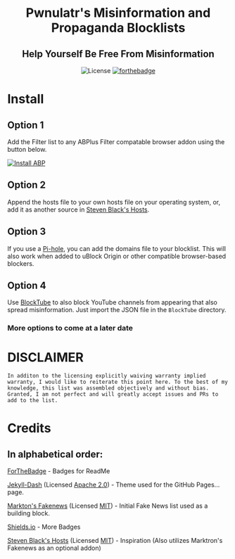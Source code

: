 <div align="center">

# Pwnulatr's Misinformation and Propaganda Blocklists
## Help Yourself Be Free From Misinformation
![License](https://img.shields.io/github/license/Pwnulatr/blocklist?style=for-the-badge)
[![forthebadge](https://img.shields.io/badge/Built%20with-Resentment-orange?style=for-the-badge)](https://forthebadge.com)

</div>

# Install
## Option 1
Add the Filter list to any ABPlus Filter compatable browser addon using the button below.

[![Install ABP](https://img.shields.io/badge/Install-For%20ABP%20Filter-red?style=for-the-badge)](abp:subscribe?location=https//pwnulatr.github.io/blocklist/domain-formats/ABP-Filter&title=Pwnulatr%27s%20Misinformation%20and%20Propaganda%20Blocklist)
## Option 2
Append the hosts file to your own hosts file on your operating system, or, add it as another source in [Steven Black's Hosts](https://github.com/StevenBlack/hosts).
## Option 3
If you use a [Pi-hole](https://pi-hole.net/), you can add the domains file to your blocklist. This will also work when added to uBlock Origin or other compatible browser-based blockers.
## Option 4
Use [BlockTube]() to also block YouTube channels from appearing that also spread misinformation. Just import the JSON file in the `BlockTube` directory.
### More options to come at a later date
# DISCLAIMER
```
In additon to the licensing explicitly waiving warranty implied warranty, I would like to reiterate this point here. To the best of my knowledge, this list was assembled objectively and without bias. Granted, I am not perfect and will greatly accept issues and PRs to add to the list.
```
# Credits
## In alphabetical order:
[ForTheBadge](https://forthebadge.com) - Badges for ReadMe

[Jekyll-Dash](https://github.com/bitbrain/jekyll-dash) (Licensed [Apache 2.0](https://github.com/bitbrain/jekyll-dash/blob/master/LICENSE)) - Theme used for the GitHub Pages... page.

[Markton's Fakenews](https://github.com/marktron/fakenews) (Licensed [MIT](https://github.com/marktron/fakenews/blob/master/LICENSE)) - Initial Fake News list used as a building block.

[Shields.io](https://shields.io/) - More Badges

[Steven Black's Hosts](https://github.com/StevenBlack/hosts) (Licensed [MIT](https://github.com/StevenBlack/hosts/blob/master/license.txt)) - Inspiration (Also utilizes Marktron's Fakenews as an optional addon)